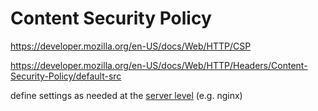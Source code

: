 # Content Security Policy

https://developer.mozilla.org/en-US/docs/Web/HTTP/CSP

https://developer.mozilla.org/en-US/docs/Web/HTTP/Headers/Content-Security-Policy/default-src

define settings as needed at the [server level](server.md) (e.g. nginx)
